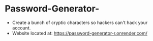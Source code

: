 # Password-Generator-
- Create a bunch of cryptic characters so hackers can't hack your account. 
- Website located at: https://password-generator-r.onrender.com/

